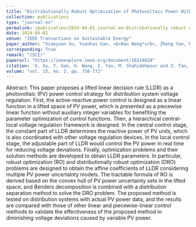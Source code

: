 ```yaml
---
title: "Distributionally Robust Optimization of Photovoltaic Power With Lifted Linear Decision Rule for Distribution System Voltage Regulation"
collection: publications
type: "journal-en"
permalink: /publication/2024-04-01-journal-en-Distributionally robust optimization of photovoltaic power with lifted linear decision rule for distribution system voltage regulation
date: 2024-04-01
venue: "IEEE Transactions on Sustainable Energy"
paper_author: "Xiaoyuan Xu, Yuanhai Gao, <b>Han Wang*</b>, Zheng Yan, Mohammad Shahidehpour, Zhenfei Tan"
corresponding: True
remark: "(SCI)"
paperurl: "https://ieeexplore.ieee.org/document/10214028"
citation: 'X. Xu, Y. Gao, H. Wang, Z. Yan, M. Shahidehpour and Z. Tan, "Distributionally Robust Optimization of Photovoltaic Power With Lifted Linear Decision Rule for Distribution System Voltage Regulation," in IEEE Transactions on Sustainable Energy, vol. 15, no. 2, pp. 758-772, April 2024.'
volume: "vol. 15, no. 2, pp. 758-772"
---
```


Abstract:
This paper proposes a lifted linear decision rule (LLDR) as a photovoltaic (PV) power control strategy for distribution system voltage regulation. First, the active-reactive power control is designed as a linear function in a lifted space of PV power, which is presented as a piecewise linear function without auxiliary integer variables for benefiting the parameter optimization of control functions. Then, a hierarchical central-local voltage regulation framework is designed. In the central control stage, the constant part of LLDR determines the reactive power of PV units, which is also coordinated with other voltage regulation devices. In the local control stage, the adjustable part of LLDR would control the PV power in real time for reducing voltage deviations. Finally, optimization problems and their solution methods are developed to obtain LLDR parameters. In particular, robust optimization (RO) and distributionally robust optimization (DRO) problems are designed to obtain the affine coefficients of LLDR considering multiple PV power uncertainty models. The tractable formula of RO is derived based on the convex hull of PV power uncertainty sets in the lifted space, and Benders decomposition is combined with a distribution separation method to solve the DRO problem. The proposed method is tested on distribution systems with actual PV power data, and the results are compared with those of other linear and piecewise-linear control methods to validate the effectiveness of the proposed method in diminishing voltage deviations caused by variable PV power.
